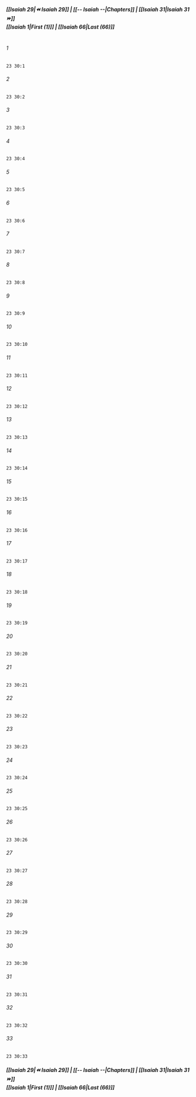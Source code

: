
##### **[[Isaiah 29|⏪ Isaiah 29]] | [[-- Isaiah --|Chapters]] | [[Isaiah 31|Isaiah 31 ⏩]]**<br>**[[Isaiah 1|First (1)]] | [[Isaiah 66|Last (66)]]**<br><br>

###### 1
``` verse
23 30:1
```
###### 2
``` verse
23 30:2
```
###### 3
``` verse
23 30:3
```
###### 4
``` verse
23 30:4
```
###### 5
``` verse
23 30:5
```
###### 6
``` verse
23 30:6
```
###### 7
``` verse
23 30:7
```
###### 8
``` verse
23 30:8
```
###### 9
``` verse
23 30:9
```
###### 10
``` verse
23 30:10
```
###### 11
``` verse
23 30:11
```
###### 12
``` verse
23 30:12
```
###### 13
``` verse
23 30:13
```
###### 14
``` verse
23 30:14
```
###### 15
``` verse
23 30:15
```
###### 16
``` verse
23 30:16
```
###### 17
``` verse
23 30:17
```
###### 18
``` verse
23 30:18
```
###### 19
``` verse
23 30:19
```
###### 20
``` verse
23 30:20
```
###### 21
``` verse
23 30:21
```
###### 22
``` verse
23 30:22
```
###### 23
``` verse
23 30:23
```
###### 24
``` verse
23 30:24
```
###### 25
``` verse
23 30:25
```
###### 26
``` verse
23 30:26
```
###### 27
``` verse
23 30:27
```
###### 28
``` verse
23 30:28
```
###### 29
``` verse
23 30:29
```
###### 30
``` verse
23 30:30
```
###### 31
``` verse
23 30:31
```
###### 32
``` verse
23 30:32
```
###### 33
``` verse
23 30:33
```

##### **[[Isaiah 29|⏪ Isaiah 29]] | [[-- Isaiah --|Chapters]] | [[Isaiah 31|Isaiah 31 ⏩]]**<br>**[[Isaiah 1|First (1)]] | [[Isaiah 66|Last (66)]]**
